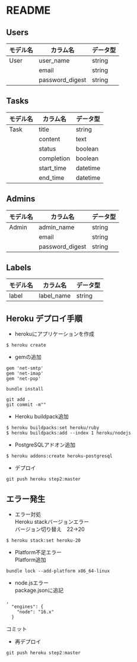 # README

## Users
|モデル名|カラム名         |データ型|
|-------|---------------|------|
|User   |user_name      |string|
|       |email          |string|
|       |password_digest|string|

## Tasks

|モデル名 |カラム名    |データ型 |
|-------|-----------|--------|
|Task   |title      |string  |
|       |content    |text    |
|       |status     |boolean |
|       |completion |boolean |
|       |start_time |datetime|
|       |end_time   |datetime|


## Admins
|モデル名|カラム名         |データ型|
|-------|---------------|-------|
|Admin  |admin_name     |string |
|       |email          |string |
|       |password_digest|string |

## Labels

|モデル名|カラム名|データ型|
|-------|------|-------|
|label  |label_name|string|



## Heroku デプロイ手順
- herokuにアプリケーションを作成
```
$ heroku create
```
- gemの追加
```
gem 'net-smtp'
gem 'net-imap'
gem 'net-pop'
```
```
bundle install
```
```
git add .
git commit -m""
```

- Heroku buildpack追加
```
$ heroku buildpacks:set heroku/ruby
$ heroku buildpacks:add --index 1 heroku/nodejs
```
- PostgreSQLアドオン追加
```
$ heroku addons:create heroku-postgresql
```
- デプロイ
```
git push heroku step2:master
```
## エラー発生
- エラー対処  
Heroku stackバージョンエラー  
バージョン切り替え　22→20
```
$ heroku stack:set heroku-20
```
- Platform不足エラー  
Platform追加
```
bundle lock --add-platform x86_64-linux
```
- node.jsエラー  
package.jsonに追記
```
,
  "engines": {
    "node": "16.x"
  }
```
コミット

- 再デプロイ
```
git push heroku step2:master
```